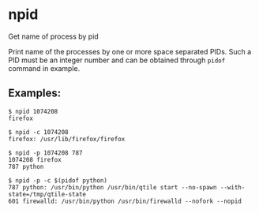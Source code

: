 # npid
Get name of process by pid

Print name of the processes by one or more space separated PIDs. Such a PID must
be an integer number and can be obtained through `pidof` command in example.

## Examples:
        
    $ npid 1074208
    firefox
    
    $ npid -c 1074208
    firefox: /usr/lib/firefox/firefox
    
    $ npid -p 1074208 787
    1074208 firefox
    787 python
    
    $ npid -p -c $(pidof python)
    787 python: /usr/bin/python /usr/bin/qtile start --no-spawn --with-state=/tmp/qtile-state 
    601 firewalld: /usr/bin/python /usr/bin/firewalld --nofork --nopid 
